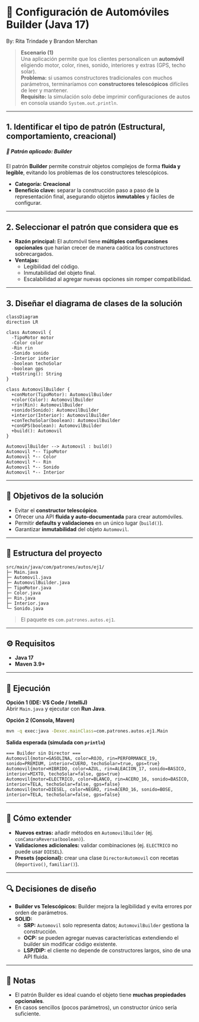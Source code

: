 # 🚗 Configuración de Automóviles **Builder** (Java 17)

By: Rita Trindade y Brandon Merchan

> **Escenario (1)**  
> Una aplicación permite que los clientes personalicen un **automóvil** eligiendo motor, color, rines, sonido, interiores y extras (GPS, techo solar).  
> **Problema:** si usamos constructores tradicionales con muchos parámetros, terminaríamos con **constructores telescópicos** difíciles de leer y mantener.  
> **Requisito:** la simulación solo debe imprimir configuraciones de autos en consola usando `System.out.println`.

---

## 1. Identificar el tipo de patrón (Estructural, comportamiento, creacional)

##### 🧠 Patrón aplicado: **Builder**
El patrón **Builder** permite construir objetos complejos de forma **fluida y legible**, evitando los problemas de los constructores telescópicos.

- **Categoría:** **Creacional**
- **Beneficio clave:** separar la construcción paso a paso de la representación final, asegurando objetos **inmutables** y fáciles de configurar.

---

## 2. Seleccionar el patrón que considera que es
- **Razón principal:** El automóvil tiene **múltiples configuraciones opcionales** que harían crecer de manera caótica los constructores sobrecargados.  
- **Ventajas:**  
  - Legibilidad del código.  
  - Inmutabilidad del objeto final.  
  - Escalabilidad al agregar nuevas opciones sin romper compatibilidad.  

---

## 3. Diseñar el diagrama de clases de la solución

```mermaid
classDiagram
direction LR

class Automovil {
  -TipoMotor motor
  -Color color
  -Rin rin
  -Sonido sonido
  -Interior interior
  -boolean techoSolar
  -boolean gps
  +toString(): String
}

class AutomovilBuilder {
  +conMotor(TipoMotor): AutomovilBuilder
  +color(Color): AutomovilBuilder
  +rin(Rin): AutomovilBuilder
  +sonido(Sonido): AutomovilBuilder
  +interior(Interior): AutomovilBuilder
  +conTechoSolar(boolean): AutomovilBuilder
  +conGPS(boolean): AutomovilBuilder
  +build(): Automovil
}

AutomovilBuilder --> Automovil : build()
Automovil *-- TipoMotor
Automovil *-- Color
Automovil *-- Rin
Automovil *-- Sonido
Automovil *-- Interior
```

---

## 🎯 Objetivos de la solución
- Evitar el **constructor telescópico**.  
- Ofrecer una API **fluida y auto-documentada** para crear automóviles.  
- Permitir **defaults y validaciones** en un único lugar (`build()`).  
- Garantizar **inmutabilidad** del objeto `Automovil`.  

---

## 📁 Estructura del proyecto

```
src/main/java/com/patrones/autos/ej1/
├─ Main.java
├─ Automovil.java
├─ AutomovilBuilder.java
├─ TipoMotor.java
├─ Color.java
├─ Rin.java
├─ Interior.java
└─ Sonido.java
```

> El paquete es `com.patrones.autos.ej1`.

---

## ⚙️ Requisitos
- **Java 17**  
- **Maven 3.9+**

---

## 🚀 Ejecución

**Opción 1 (IDE: VS Code / IntelliJ)**  
Abrir `Main.java` y ejecutar con **Run Java**.

**Opción 2 (Consola, Maven)**  
```bash
mvn -q exec:java -Dexec.mainClass=com.patrones.autos.ej1.Main
```

**Salida esperada (simulada con `println`)**
```
=== Builder sin Director ===
Automovil{motor=GASOLINA, color=ROJO, rin=PERFORMANCE_19, sonido=PREMIUM, interior=CUERO, techoSolar=true, gps=true}
Automovil{motor=HIBRIDO, color=AZUL, rin=ALEACION_17, sonido=BASICO, interior=MIXTO, techoSolar=false, gps=true}
Automovil{motor=ELECTRICO, color=BLANCO, rin=ACERO_16, sonido=BASICO, interior=TELA, techoSolar=false, gps=false}
Automovil{motor=DIESEL, color=NEGRO, rin=ACERO_16, sonido=BOSE, interior=TELA, techoSolar=false, gps=false}
```

---

## 🧩 Cómo extender
- **Nuevos extras:** añadir métodos en `AutomovilBuilder` (ej. `conCamaraReversa(boolean)`).  
- **Validaciones adicionales:** validar combinaciones (ej. `ELECTRICO` no puede usar `DIESEL`).  
- **Presets (opcional):** crear una clase `DirectorAutomovil` con recetas (`deportivo()`, `familiar()`).  

---

## 🔍 Decisiones de diseño
- **Builder vs Telescópicos:** Builder mejora la legibilidad y evita errores por orden de parámetros.  
- **SOLID:**  
  - **SRP:** `Automovil` solo representa datos; `AutomovilBuilder` gestiona la construcción.  
  - **OCP:** se pueden agregar nuevas características extendiendo el builder sin modificar código existente.  
  - **LSP/DIP:** el cliente no depende de constructores largos, sino de una API fluida.  

---

## 📌 Notas
- El patrón Builder es ideal cuando el objeto tiene **muchas propiedades opcionales**.  
- En casos sencillos (pocos parámetros), un constructor único sería suficiente.  
